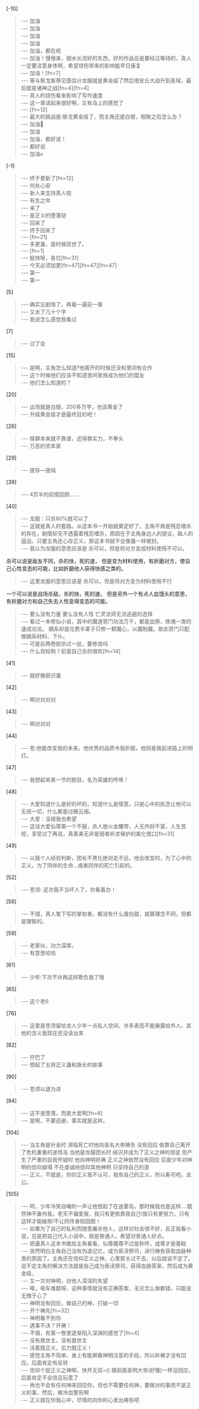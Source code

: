 
[-10] 
>--- 加油<br>
>--- 加油<br>
>--- 加油<br>
>--- 加油<br>
>--- 加油，都在呢<br>
>--- 加油！慢慢来，细水长流好的东西，好的作品总是要经过等待的，真人一定要注意身体啊，希望烧伤带来的影响能早日康复<br>
>--- 加油！[fn=7]<br>
>--- 等与鬃戈紫蒂见面估计龙服就是黄金级了然后借安丘大战升到圣域，最后就是诸神之战[fn=4][fn=4]<br>
>--- 真人的烧伤看来影响了写作速度<br>
>--- 这一章读起来很好啊，又有岛上的感觉了<br>
>--- [fn=12]<br>
>--- 最大的挑战是:鬃戈黄金级了，而主角还是白银，相聚之后怎么办？<br>
>--- 加油💪<br>
>--- 加油<br>
>--- 加油，都好说！<br>
>--- 都好说<br>
>--- 加油✊<br>

[-1] 
>--- 终于更新了[fn=12]<br>
>--- 何处心安<br>
>--- 新人来支持真人啦<br>
>--- 有生之年<br>
>--- 来了<br>
>--- 是正义的堕落哒<br>
>--- 回来了<br>
>--- 终于回来了<br>
>--- [fn=21]<br>
>--- 多更蛊，是时候现世了。<br>
>--- [fn=1]<br>
>--- 挺快呀，各位[fn=31]<br>
>--- 今天必须加更[fn=47][fn=47][fn=47]<br>
>--- 第一<br>
>--- 第一<br>

[5] 
>--- 确实忘剧情了，再看一遍前一章<br>
>--- 又水了几十个字<br>
>--- 我说怎么感觉我看过<br>

[7] 
>--- 过了会<br>

[15] 
>--- 是啊，主角怎么知道?他离开的时候还没和里间有合作<br>
>--- 这个时候他们应该不知道里间家族成为他们的盟友<br>
>--- 他们怎么知道的？<br>

[20] 
>--- 出场就是白银，200多万字，也该黄金了<br>
>--- 升级黄金级才是最终目的吧！<br>

[26] 
>--- 赎罪本来就不靠谱，还得靠实力，不拳头<br>
>--- 万恶的资本家<br>

[29] 
>--- 提存—提纯<br>

[39] 
>--- 4页半的前情回顾……<br>

[40] 
>--- 龙服：只杀60%就可以了<br>
>--- 这就是真人的套路。从这本书一开始就奠定好了。主角不再是残忍嗜杀的存在，剧情却无不透露着残忍嗜杀，原因在于主角身边人的提议，敌人的逼迫。只要主角还心存正义，那这本书就不会像蛊一样被封。<br>
>--- 我认为龙服的意思应该是
杀可以，但是将对方变成材料使用不可以。

杀可以说是敌友不同，杀的快，死的速，
但是变为材料使用，有折磨对方，使自己心性变态的可能，比如折磨他人获得快感之类的。<br>
>--- 这里龙服的意思应该是
杀可以，但是将对方变为材料使用不行

一个可以说是战场杀敌，杀的快，死的速，
但是另外一个有点人血馒头的意思，有折磨对方和自己失去人性变得变态的可能。<br>
>--- 要么没有力量 要么没有人性 亡灵法师无法逃避的选择<br>
>--- 看过一本修仙小说，其中的魔道旁门功法万千，都是血祭、炼魂一类的速成功法。
嫡系却是花费半辈子只修一颗魔心，以魔制魔。故此旁门只配做嫡系材料、下仆。<br>
>--- 可是前两卷刚杀过一批，要修改吗<br>
>--- 什么双标狗？前面自己杀的很欢[fn=14]<br>

[41] 
>--- 就好像胆识蛊<br>

[42] 
>--- 啊对对对对<br>

[43] 
>--- 啊对对对<br>

[44] 
>--- 苍:他能改变我的未来，他优秀的品质令我折服，他将是我前进路上的明灯。<br>

[47] 
>--- 我想起来某一节的题目，名为英雄的呼唤！<br>

[48] 
>--- 大爱知道什么是好的坏的，知道什么是情意。只是心中的执念让他可以无视一切，什么都是过眼云烟。<br>
>--- 大爱：没错我也希望<br>
>--- 这话大爱仙尊第一个不服，杀人放火金腰带，人无外财不富，人生苦短，享受过了再说，真善美无非是弱者祈求保护的美化借口[fn=31]<br>

[49] 
>--- 以我个人经验判断，团长不黑化绝对走不远，他会改变的，为了心中的正义，为了同伴的生命…或者同伴的死亡引起的。<br>

[52] 
>--- 苍须: 这次我不当坏人了，你看着办！<br>

[56] 
>--- 不错，真人笔下写的掌权者，都没有什么傻白甜，就算理念不同，但都是理智的。<br>

[59] 
>--- 老家伙，功力深厚。<br>
>--- 有意思哈哈<br>

[61] 
>--- 少年:下次不许再这样欺负我了哦<br>

[65] 
>--- 这个老6<br>

[76] 
>--- 这里是苍须留给龙人少年一点私人空间，许多表现不能展露给外人。其他的含义我现在还没读出来<br>

[82] 
>--- 拧巴了<br>
>--- 想起了五转正义蛊和族长的故事<br>

[90] 
>--- 苍须以退为进<br>

[94] 
>--- 这不是堕落，而是大爱啊[fn=8]<br>
>--- 是啊，不要逃避，事实就是这样。<br>

[104] 
>--- 当主角是针金时 濒临死亡时他向圣名大帝祷告 没有回应 依靠自己离开了危机重重的迷怪岛
当他是龙服团长时 结识并成为了正义之神的信徒 但产生了严重的自我怀疑时 他向神明祈祷 正义之神依然没有回应
后面少年对神明的信仰崩塌 不在虔诚地信仰其他神明 只坚持自己的道<br>
>--- 正义，不就是，你的正义我不认可，我有自己的正义，所以寿司吧，龙公。<br>

[105] 
>--- 呵，少年冷笑自嘲的一声让他想起了在迷雾岛，那时候我也是这样....既然神不垂怜我，老天不偏爱我，我只有更依靠我自己!我只有更努力，只有这样才能破局!不让同伴身陷囹圄！<br>
>--- 如果为了自己的私利而随意屠杀他人，这样对社会很不好，反正我看小说，总是把自己代入小说中，我是普通人，希望对普通人好点。<br>
>--- 把蛊真人这本书推给主角看看，仙尊魔尊不过是称呼，成尊才是基础<br>
>--- 突然明白主角自己没有伪造记忆，成为亵渎祭司，进行祷告获取血脉种类的原因了。主角还在信仰正义之神，心里那关过不去，以后就说不定了。说不定主角的解决方法就是自己成为亵渎祭司，获得血脉答案，然后成为黄金级。<br>
>--- 又一次对神明，对他人深深的失望<br>
>--- 唉，电车难题呀，这种事情就没有正确答案，无论怎么做都错，只能说无愧于心了<br>
>--- 神明没有回应，做自己的神，打破一切<br>
>--- 开个祷先[fn=32]<br>
>--- 神明看不到你<br>
>--- 遇事不决？开祷！<br>
>--- 不错，有第一卷里逐渐陷入深渊的感觉了[fn=4]<br>
>--- 没有救世主，没有救世主<br>
>--- 活着既正义，实力既正义！<br>
>--- 感觉主角不简单，身上有能屏蔽神明注意的手段，所以祈祷才没有回应。后面肯定有反转<br>
>--- 信仰个屁正义之神啊，快开无双~()
跟前面圣明大帝(好像)一样没回应，后面肯定不会信这玩意了<br>
>--- 再也不会有任何神来回应你，但也不需要任何神，要做对的事而不是正义的事，然后，微冷血警告啊<br>
>--- 正义就在你我心中，尽情的向你的心发出祷告吧<br>
